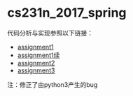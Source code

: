 # cs231n_2017_spring

代码分析与实现参照以下链接：  
+ [assignment1](https://www.jianshu.com/p/004c99623104)
+ [assignment1续](https://www.jianshu.com/p/93d2230e5f27)
+ [assignment2](https://www.jianshu.com/p/9c4396653324)
+ [assignment3](https://www.jianshu.com/p/e46b1aa48886)

注：修正了由python3产生的bug  

